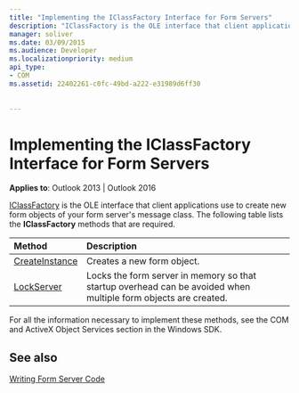 ```yaml
---
title: "Implementing the IClassFactory Interface for Form Servers"
description: "IClassFactory is the OLE interface that client applications use to create new form objects of your form server's message class."
manager: soliver
ms.date: 03/09/2015
ms.audience: Developer
ms.localizationpriority: medium
api_type:
- COM
ms.assetid: 22402261-c0fc-49bd-a222-e31989d6ff30
 
 
---
```


# Implementing the IClassFactory Interface for Form Servers

  
  
**Applies to**: Outlook 2013 | Outlook 2016 
  
[IClassFactory](https://msdn.microsoft.com/library/ms694364%28VS.85%29.aspx) is the OLE interface that client applications use to create new form objects of your form server's message class. The following table lists the **IClassFactory** methods that are required. 
  
|**Method**|**Description**|
|:-----|:-----|
|[CreateInstance](https://msdn.microsoft.com/library/ms682215%28v=VS.85%29.aspx) <br/> |Creates a new form object. |
|[LockServer](https://msdn.microsoft.com/library/ms682332%28v=VS.85%29.aspx) <br/> |Locks the form server in memory so that startup overhead can be avoided when multiple form objects are created. |
   
For all the information necessary to implement these methods, see the COM and ActiveX Object Services section in the Windows SDK.
  
## See also



[Writing Form Server Code](writing-form-server-code.md)

